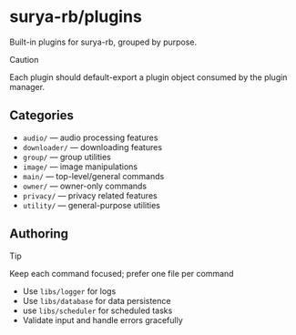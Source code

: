 # surya-rb/plugins

Built-in plugins for surya-rb, grouped by purpose.

> [!CAUTION]
> Each plugin should default-export a plugin object consumed by the plugin manager.

## Categories

- `audio/` — audio processing features
- `downloader/` — downloading features
- `group/` — group utilities
- `image/` — image manipulations
- `main/` — top-level/general commands
- `owner/` — owner-only commands
- `privacy/` — privacy related features
- `utility/` — general-purpose utilities

## Authoring

> [!TIP]
> Keep each command focused; prefer one file per command
>
> - Use `libs/logger` for logs
> - Use `libs/database` for data persistence
> - use `libs/scheduler` for scheduled tasks
> - Validate input and handle errors gracefully
